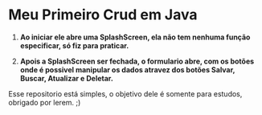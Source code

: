 # Meu Primeiro Crud em Java

1. **Ao iniciar ele abre uma SplashScreen, ela não tem nenhuma função especificar, só fiz para praticar.**

2. **Apois a SplashScreen ser fechada, o formulario abre, com os botões onde é possivel manipular os dados atravez dos botões Salvar, Buscar, Atualizar e Deletar.**

Esse repositorio está simples, o objetivo dele é somente para estudos, obrigado por lerem. ;)



